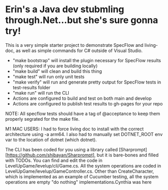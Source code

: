 # Erin's a Java dev stubmling through.Net...but she's sure gonna try!
This is a very simple starter project to demonstrate SpecFlow and living-doc, as well as simple commands for C# outside of Visual Studio.
* "make bootstrap" will install the plugin necessary for SpecFlow results (only required if you are building locally)
* "make build" will clean and build this thing
* "make test" will run only unit tests 
* "make verify" will run and generate pretty output for SpecFlow tests in test-results folder
* "make run" will run the CLI
* Actions are configured to build and test on both main and develop
* Actions are configured to publish test results to gh-pages for your repo

NOTE: All specflow tests should have a tag of @acceptance to keep them properly segrated for the make file.

M1 MAC USERS: I had to force living doc to install with the correct architecture using -a arm64. I also had to manually set DOTNET_ROOT env var to the location of dotnet (which dotnet).

The CLI has been coded for you using a library called [Sharprompt][https://github.com/shibayan/Sharprompt], but it is bare-bones and filled with TODOs. You can find and edit the code in LevelUpGame/levelup/cli/Game.cs.  All the system operations are coded in LevelUpGame/levelup/GameController.cs. Other than CreateCharacter, which is implemented as an example of Cucumber testing, all the system operations are empty "do nothing" implementations.Cynthia was here
